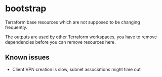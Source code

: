 # bootstrap

Terraform base resources which are not supposed to be changing frequently.

The outputs are used by other Terraform workspaces, you have to remove dependencies before you can remove resources here.

## Known issues

- Client VPN creation is slow, subnet associations might time out
